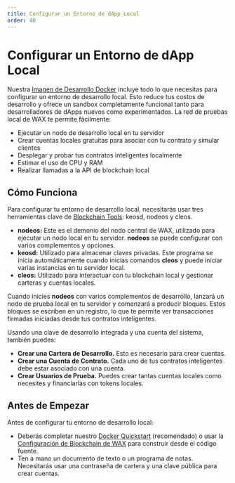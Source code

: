 ```yaml
---
title: Configurar un Entorno de dApp Local
order: 40
---
```


# Configurar un Entorno de dApp Local

Nuestra [Imagen de Desarrollo Docker](/es/build/dapp-development/docker-setup/) incluye todo lo que necesitas para configurar un entorno de desarrollo local. Esto reduce tus costos de desarrollo y ofrece un sandbox completamente funcional tanto para desarrolladores de dApps nuevos como experimentados. La red de pruebas local de WAX te permite fácilmente:

- Ejecutar un nodo de desarrollo local en tu servidor
- Crear cuentas locales gratuitas para asociar con tu contrato y simular clientes
- Desplegar y probar tus contratos inteligentes localmente
- Estimar el uso de CPU y RAM
- Realizar llamadas a la API de blockchain local 

## Cómo Funciona

Para configurar tu entorno de desarrollo local, necesitarás usar tres herramientas clave de [Blockchain Tools](/es/build/tools/blockchain_tools): keosd, nodeos y cleos.

- **nodeos:** Este es el demonio del nodo central de WAX, utilizado para ejecutar un nodo local en tu servidor. **nodeos** se puede configurar con varios complementos y opciones.
- **keosd:** Utilizado para almacenar claves privadas. Este programa se inicia automáticamente cuando inicias comandos **cleos** y puede iniciar varias instancias en tu servidor local.
- **cleos:** Utilizado para interactuar con tu blockchain local y gestionar carteras y cuentas locales.

Cuando inicies **nodeos** con varios complementos de desarrollo, lanzará un nodo de prueba local en tu servidor y comenzará a producir bloques. Estos bloques se escriben en un registro, lo que te permite ver transacciones firmadas iniciadas desde tus contratos inteligentes.

Usando una clave de desarrollo integrada y una cuenta del sistema, también puedes:

- **Crear una Cartera de Desarrollo.** Esto es necesario para crear cuentas.
- **Crear una Cuenta de Contrato.** Cada uno de tus contratos inteligentes debe estar asociado con una cuenta.
- **Crear Usuarios de Prueba.** Puedes crear tantas cuentas locales como necesites y financiarlas con tokens locales.

## Antes de Empezar

Antes de configurar tu entorno de desarrollo local:

- Deberás completar nuestro [Docker Quickstart](/es/build/dapp-development/docker-setup/) (recomendado) o usar la [Configuración de Blockchain de WAX](/es/build/dapp-development/wax-blockchain-setup/) para construir desde el código fuente.
- Ten a mano un documento de texto o un programa de notas. Necesitarás usar una contraseña de cartera y una clave pública para crear cuentas.

<ChildTableOfContents :max="2" title="Más contenidos en esta sección" />
